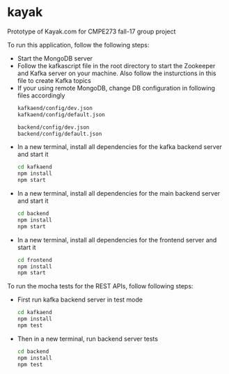 # kayak
Prototype of Kayak.com for CMPE273 fall-17 group project

To run this application, follow the following steps:

* Start the MongoDB server
* Follow the kafkascript file in the root directory to start the Zookeeper and Kafka server on your machine. Also follow the insturctions in this file to create Kafka topics
* If your using remote MongoDB, change DB configuration in following files accordingly
  ```sh
  kafkaend/config/dev.json
  kafkaend/config/default.json
  
  backend/config/dev.json
  backend/config/default.json
  ```
* In a new terminal, install all dependencies for the kafka backend server and start it
  ```sh
  cd kafkaend
  npm install
  npm start
  ```
* In a new terminal, install all dependencies for the main backend server and start it
  ```sh
  cd backend
  npm install
  npm start
  ```
* In a new terminal, install all dependencies for the frontend server and start it
  ```sh
  cd frontend
  npm install
  npm start
  ```
  
To run the mocha tests for the REST APIs, follow following steps: 

* First run kafka backend server in test mode
  ```sh
  cd kafkaend
  npm install
  npm test
  ```

* Then in a new terminal, run backend server tests
  ```sh
  cd backend
  npm install
  npm test
  ```

